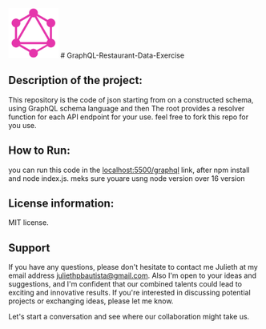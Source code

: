 <img src="GraphQL_Logo.png" alt="GraphQl Logo" width="100"/> # GraphQL-Restaurant-Data-Exercise 


## Description of the project:
 This repository is the code of json starting from on a constructed schema, using GraphQL schema language and then The root provides a resolver function for each API endpoint for your use. 
feel free to fork this repo for you use. 

## How to Run:
you can run this code in the [localhost:5500/graphql](localhost:5500/graphql) link, after npm install and node index.js. meks sure youare usng node version over 16 version

## License information:
MIT license.

## Support
If you have any questions, please don't hesitate to contact me Julieth at my email address <juliethpbautista@gmail.com>. Also I'm open to your ideas and suggestions, and I'm confident that our combined talents could lead to exciting and innovative results. If you're interested in discussing potential projects or exchanging ideas, please let me know.

Let's start a conversation and see where our collaboration might take us.


